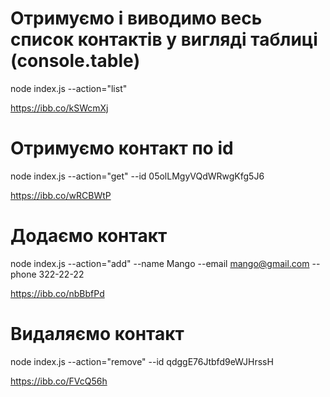 # Отримуємо і виводимо весь список контактів у вигляді таблиці (console.table)

node index.js --action="list"

https://ibb.co/kSWcmXj

# Отримуємо контакт по id

node index.js --action="get" --id 05olLMgyVQdWRwgKfg5J6

https://ibb.co/wRCBWtP

# Додаємо контакт

node index.js --action="add" --name Mango --email mango@gmail.com --phone 322-22-22

https://ibb.co/nbBbfPd

# Видаляємо контакт

node index.js --action="remove" --id qdggE76Jtbfd9eWJHrssH

https://ibb.co/FVcQ56h
